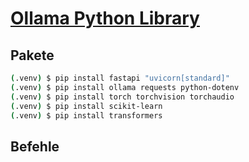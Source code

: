 # [Ollama Python Library](https://github.com/ollama/ollama-python)

## Pakete

```bash
(.venv) $ pip install fastapi "uvicorn[standard]"
(.venv) $ pip install ollama requests python-dotenv
(.venv) $ pip install torch torchvision torchaudio
(.venv) $ pip install scikit-learn
(.venv) $ pip install transformers
```

## Befehle
